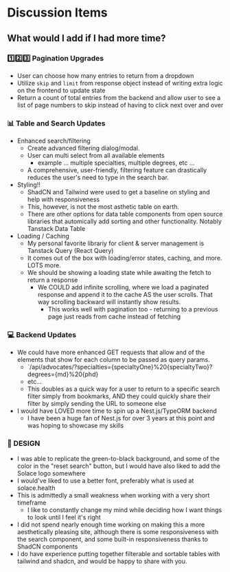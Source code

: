 # Discussion Items

## What would I add if I had more time?

### 1️⃣2️⃣3️⃣ Pagination Upgrades

- User can choose how many entries to return from a dropdown
- Utilize `skip` and `limit` from response object instead of writing extra logic on the frontend to update state
- Return a count of total entries from the backend and allow user to see a list of page numbers to skip instead of having to click next over and over

### 📊 Table and Search Updates

- Enhanced search/filtering
  - Create advanced filtering dialog/modal.
  - User can multi select from all available elements
    - example ... multiple specialties, multiple degrees, etc ...
  - A comprehensive, user-friendly, filtering feature can drastically reduces the user's need to type in the search bar.
- Styling!!
  - ShadCN and Tailwind were used to get a baseline on styling and help with responsiveness
  - This, however, is not the most asthetic table on earth.
  - There are other options for data table components from open source libraries that automically add sorting and other functionality.  Notably Tanstack Data Table
- Loading / Caching
  - My personal favorite librariy for client & server management is Tanstack Query (React Query)
  - It comes out of the box with loading/error states, caching, and more.  LOTS more.
  - We should be showing a loading state while awaiting the fetch to return a response
    - We COULD add infinite scrolling, where we load a paginated response and append it to the cache AS the user scrolls.  That way scrolling backward will instantly show results.
      - This works well with pagination too - returning to a previous page just reads from cache instead of fetching

### 💻 Backend Updates

- We could have more enhanced GET requests that allow and of the elements that show for each column to be passed as query params.
  - `/api/advocates/?specialties={specialtyOne}%20{specialtyTwo}?degrees={md}%20{phd}
  - etc...
  - This doubles as a quick way for a user to return to a specific search filter simply from bookmarks, AND they could quickly share their filter by simply sending the URL to someone else
- I would have LOVED more time to spin up a Nest.js/TypeORM backend
  - I have been a huge fan of Nest.js for over 3 years at this point and was hoping to showcase my skills

### 🎨 DESIGN

- I was able to replicate the green-to-black background, and some of the color in the "reset search" button, but I would have also liked to add the Solace logo somewhere
- I would've liked to use a better font, preferably what is used at solace.health
- This is admittedly a small weakness when working with a very short timeframe
  - I like to constantly change my mind while deciding how I want things to look until I feel it's right
- I did not spend nearly enough time working on making this a more aesthetically pleasing site, although there is some responsiveness with the search component, and some built-in responsiveness thanks to ShadCN components
- I do have experience putting together filterable and sortable tables with tailwind and shadcn, and would be happy to share with you.